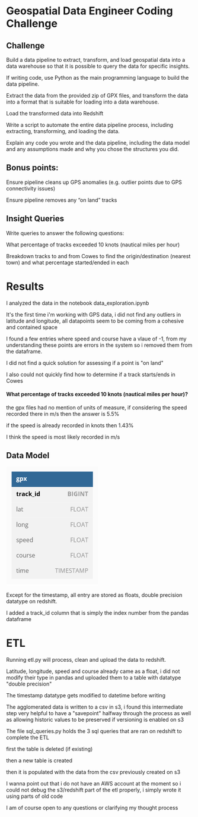 # Geospatial Data Engineer Coding Challenge

## Challenge

Build a data pipeline to extract, transform, and load geospatial data into a data warehouse so that it is possible to query the data for specific insights.

If writing code, use Python as the main programming language to build the data pipeline.

Extract the data from the provided zip of GPX files, and transform the data into a format that is suitable for loading into a data warehouse.

Load the transformed data into Redshift

Write a script to automate the entire data pipeline process, including extracting, transforming, and loading the data.

Explain any code you wrote and the data pipeline, including the data model and any assumptions made and why you chose the structures you did.

## Bonus points:
Ensure pipeline cleans up GPS anomalies (e.g. outlier points due to GPS connectivity issues)

Ensure pipeline removes any “on land” tracks

## Insight Queries
Write queries to answer the following questions:

What percentage of tracks exceeded 10 knots (nautical miles per hour)

Breakdown tracks to and from Cowes to find the origin/destination (nearest town) and what percentage started/ended in each


# Results

I analyzed the data in the notebook data_exploration.ipynb

It's the first time i'm working with GPS data, i did not find any outliers in latitude and longitude, all datapoints seem to be coming from a cohesive and contained space

I found a few entries where speed and course have a vlaue of -1, from my understanding these points are errors in the system so i removed them from the dataframe.

I did not find a quick solution for assessing if a point is "on land"

I also could not quickly find how to determine if a track starts/ends in Cowes

#### What percentage of tracks exceeded 10 knots (nautical miles per hour)?

the gpx files had no mention of units of measure, if considering the speed recorded there in m/s then the answer is 5.5%

if the speed is already recorded in knots then 1.43%

I think the speed is most likely recorded in m/s

## Data Model

![GPX table](savvynavvy.png)

Except for the timestamp, all entry are stored as floats, double precision datatype on redshift. 

I added a track_id column that is simply the index number from the pandas dataframe

# ETL

Running etl.py will process, clean and upload the data to redshift.

Latitude, longitude, speed and course already came as a float, i did not modify their type in pandas and uploaded them to a table with datatype "double precision"

The timestamp datatype gets modified to datetime before writing

The agglomerated data is written to a csv in s3, i found this intermediate step very helpful to have a "savepoint" halfway through the process as well as allowing historic values to be preserved if versioning is enabled on s3


The file sql_queries.py holds the 3 sql queries that are ran on redshift to complete the ETL

first the table is deleted (if existing)

then a new table is created

then it is populated with the data from the csv previously created on s3


I wanna point out that i do not have an AWS account at the moment so i could not debug the s3/redshift part of the etl properly, i simply wrote it using parts of old code

I am of course open to any questions or clarifying my thought process

